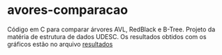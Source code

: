 # avores-comparacao
Código em C para comparar árvores AVL, RedBlack e B-Tree. Projeto da matéria de estrutura de dados UDESC.
Os resultados obtidos com os gráficos estão no arquivo [resultados](/resultados.pdf)
